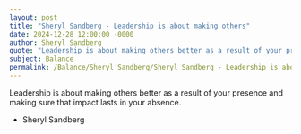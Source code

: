 ```yaml
---
layout: post
title: "Sheryl Sandberg - Leadership is about making others"
date: 2024-12-28 12:00:00 -0000
author: Sheryl Sandberg
quote: "Leadership is about making others better as a result of your presence and making sure that impact lasts in your absence."
subject: Balance
permalink: /Balance/Sheryl Sandberg/Sheryl Sandberg - Leadership is about making others
---
```


Leadership is about making others better as a result of your presence and making sure that impact lasts in your absence.

- Sheryl Sandberg
